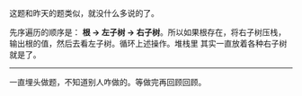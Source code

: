 这题和昨天的题类似，就没什么多说的了。

先序遍历的顺序是： **根 -> 左子树 -> 右子树**。所以如果根存在，将右子树压栈，输出根的值，然后去看左子树。循环上述操作。堆栈里
其实一直放着各种右子树就是了。

-----

一直埋头做题，不知道别人咋做的。等做完再回顾回顾。
